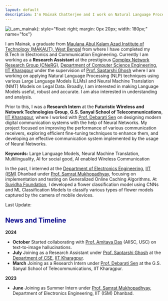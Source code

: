 ```yaml
---
layout: default
description: I'm Mainak Chatterjee and I work on Natural Language Processing. More details inside!
---
```


<!-- (comment) the image below can be found in img folder of this very project-->
![i_am_mainak](./img/people/me.jpg){: style="float: right; margin: 0px 20px; width: 180px;" name="fox"}


I am Mainak, a graduate from [Maulana Abul Kalam Azad Institute of Technology (MAKAUT), West Bengal](https://makautwb.ac.in/) from where I have completed my B.Tech in Electronics and Communication Engineering. Currently I am working as a **Research Assistant** at the prestigious [Complex Network Research Group (CNeRG)](https://cnerg-iitkgp.github.io/), [Department of Computer Science Engineering](https://cse.iitkgp.ac.in/), [IIT Kharagpur](https://www.iitkgp.ac.in/) under the supervision of [Prof. Saptarshi Ghosh](https://sites.google.com/site/saptarshighosh/) where I am working on applying Natural Language Processing (NLP) techniques using various Large Language Models (LLMs) and Neural Machine Translation (NMT) Models on Legal Data. Broadly, I am interested in making Language Models useful, robust and accurate. I am also interested in understanding and analysis.

Prior to this, I was a **Research Intern** at the **Futuristic Wireless and Network Technologies Group**, **G.S. Sanyal School of Telecommunications**, [IIT Kharagpur](https://www.iitkgp.ac.in/), where I worked with [Prof. Debarati Sen](https://sites.google.com/view/debarati-sen) on designing modern digital communication systems with the help of Neural Networks. My project focused on improving the performance of various communication receivers, exploring efficient fine-tuning techniques to enhance them, and developing an effective communication system implemented by the usage of Neural Networks.

**Keywords:** Large Language Models, Neural Machine Translation, Multilinguality, AI for social good, AI enabled Wireless Communication

In the past, I interned at the [Department of Electronics Engineering](https://electronics.iitism.ac.in/), [IIT (ISM)](https://www.iitism.ac.in/) Dhanbad under [Prof. Samrat Mukhopadhyay](https://sites.google.com/view/samratspace/home?authuser=0), focusing on implementation and testing on Generalized Online Caching Algorithms. At [Suvidha Foundation](https://suvidhafoundationedutech.org/), I developed a flower classification model using CNNs and ML Classification Models to classify various types of flower models captured by the camera of mobile devices.

Last Update:

## <span style="color:darkblue">News and Timeline </span>
**2024**
* **October** Started collaborating with [Prof. Amitava Das](https://sam.research.sc.edu/uscera/facultyExpertise/cv/43377) (AIISC, USC) on text-to-image hallucinations.
* **July** Joining as a Research Assistant under [Prof. Saptarshi Ghosh](https://sites.google.com/site/saptarshighosh/) at the [Department of CSE](https://cse.iitkgp.ac.in/), [IIT Kharagpur](https://www.iitkgp.ac.in/).
* **March** Joining as a Research Intern under [Prof. Debarati Sen](https://sites.google.com/view/debarati-sen) at the G.S. Sanyal School of Telecommunications, IIT Kharagpur.

**2023**
* **June**  Joining as Summer Intern under [Prof. Samrat Mukhopadhyay](https://sites.google.com/view/samratspace/home?authuser=0), Department of Electronics Engineering, IIT (ISM) Dhanbad.
